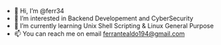 - 👋 Hi, I’m @ferr34
- 👀 I’m interested in Backend Developement and CyberSecurity
- 🌱 I’m currently learning Unix Shell Scripting & Linux General Purpose
- 📫 You can reach me on email ferrantealdo194@gmail.com

<!---
ferr34/ferr34 is a ✨ special ✨ repository because its `README.md` (this file) appears on your GitHub profile.
You can click the Preview link to take a look at your changes.
--->
